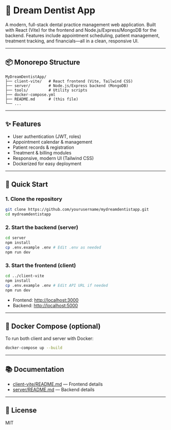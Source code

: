 # 🦷 Dream Dentist App

A modern, full-stack dental practice management web application. Built with React (Vite) for the frontend and Node.js/Express/MongoDB for the backend. Features include appointment scheduling, patient management, treatment tracking, and financials—all in a clean, responsive UI.

---

## 📦 Monorepo Structure

```
MyDreamDentistApp/
├── client-vite/   # React frontend (Vite, Tailwind CSS)
├── server/        # Node.js/Express backend (MongoDB)
├── tools/         # Utility scripts
├── docker-compose.yml
├── README.md      # (this file)
└── ...
```

---

## ✨ Features
- User authentication (JWT, roles)
- Appointment calendar & management
- Patient records & registration
- Treatment & billing modules
- Responsive, modern UI (Tailwind CSS)
- Dockerized for easy deployment

---

## 🚀 Quick Start

### 1. Clone the repository
```sh
git clone https://github.com/yourusername/mydreamdentistapp.git
cd mydreamdentistapp
```

### 2. Start the backend (server)
```sh
cd server
npm install
cp .env.example .env # Edit .env as needed
npm run dev
```

### 3. Start the frontend (client)
```sh
cd ../client-vite
npm install
cp .env.example .env # Edit API URL if needed
npm run dev
```

- Frontend: [http://localhost:3000](http://localhost:3000)
- Backend:  [http://localhost:5000](http://localhost:5000)

---

## 🐳 Docker Compose (optional)
To run both client and server with Docker:
```sh
docker-compose up --build
```

---

## 📚 Documentation
- [client-vite/README.md](client-vite/README.md) — Frontend details
- [server/README.md](server/README.md) — Backend details

---

## 📝 License
MIT

